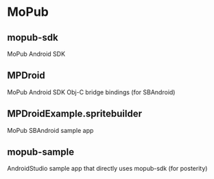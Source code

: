 # MoPub

mopub-sdk
---------

MoPub Android SDK

MPDroid
-------

MoPub Android SDK Obj-C bridge bindings (for SBAndroid)

MPDroidExample.spritebuilder
----------------------------

MoPub SBAndroid sample app

mopub-sample
------------

AndroidStudio sample app that directly uses mopub-sdk (for posterity)

